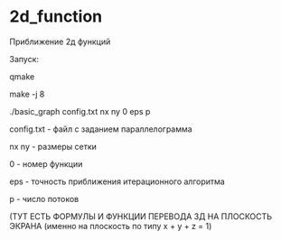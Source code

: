 # 2d_function
Приближение 2д функций


Запуск: 

qmake

make -j 8

./basic_graph config.txt nx ny 0 eps p

config.txt - файл с заданием параллелограмма

nx ny - размеры сетки

0 - номер функции

eps - точность приближения итерационного алгоритма

p - число потоков

(ТУТ ЕСТЬ ФОРМУЛЫ И ФУНКЦИИ ПЕРЕВОДА 3Д НА ПЛОСКОСТЬ ЭКРАНА (именно на плоскость по типу x + y + z = 1)
